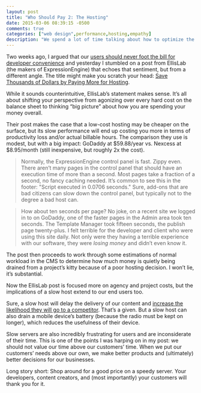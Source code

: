 ```yaml
---
layout: post
title: "Who Should Pay 2: The Hosting"
date: 2015-03-06 08:39:15 -0500
comments: true
categories: ["web design",performance,hosting,empathy]
description: "We spend a lot of time talking about how to optimize the front-end of websites, but the truth is, your back-end needs to be fast too."
---
```


Two weeks ago, I argued that our [users should never foot the bill for developer convenience](http://aaron-gustafson.com/notebook/who-should-pay/) and yesterday I stumbled on a post from EllisLab (the makers of ExpressionEngine) that echoes that sentiment, but from a different angle. The title might make you scratch your head: [Save Thousands of Dollars by Paying More for Hosting](https://ellislab.com/blog/entry/save-thousands-of-dollars-by-paying-more-for-hosting).

<!-- more -->

While it sounds counterintuitive, EllisLab’s statement makes sense. It’s all about shifting your perspective from agonizing over every hard cost on the balance sheet to thinking “big picture” about how you are spending your money overall. 

Their post makes the case that a low-cost hosting may be cheaper on the surface, but its slow performance will end up costing you more in terms of productivity loss and/or actual billable hours. The comparison they use is modest, but with a big impact: GoDaddy at $59.88/year vs. Nexcess at $8.95/month (still inexpensive, but roughly 2x the cost).

> Normally, the ExpressionEngine control panel is fast. Zippy even. There aren’t many pages in the control panel that should have an execution time of more than a second. Most pages take a fraction of a second, no fancy caching needed. It’s common to see this in the footer: "Script executed in 0.0706 seconds." Sure, add-ons that are bad citizens can slow down the control panel, but typically not to the degree a bad host can.

> How about ten seconds per page? No joke, on a recent site we logged in to on GoDaddy, one of the faster pages in the Admin area took ten seconds. The Template Manager took fifteen seconds, the publish page twenty-plus. I felt terrible for the developer and client who were using this site daily. Not only were they having a terrible experience with our software, they were *losing money* and didn’t even know it.

The post then proceeds to work through some estimations of normal workload in the CMS to determine how much money is quietly being drained from a project’s kitty because of a poor hosting decision. I won’t lie, it’s substantial.

Now the EllisLab post is focused more on agency and project costs, but the implications of a slow host extend to our end users too.

Sure, a slow host will delay the delivery of our content and [increase the likelihood they will go to a competitor](http://www.nytimes.com/2012/03/01/technology/impatient-web-users-flee-slow-loading-sites.html?pagewanted=all&_r=0). That’s a given. But a slow host can also drain a mobile device’s battery (because the radio must be kept on longer), which reduces the usefulness of their device.

Slow servers are also incredibly frustrating for users and are inconsiderate of their time. This is one of the points I was harping on in my post: we should not value our time above our customers’ time. When we put our customers’ needs above our own, we make better products and (ultimately) better decisions for our businesses.

Long story short: Shop around for a good price on a speedy server. Your developers, content creators, and (most importantly) your customers will thank you for it.